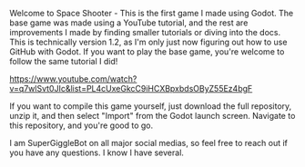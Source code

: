 Welcome to Space Shooter - This is the first game I made using Godot. The base game was made using a YouTube tutorial, and the rest are improvements I made by finding smaller tutorials or diving into the docs. This is technically version 1.2,
as  I'm only just now figuring out how to use GitHub with Godot. If you want to play the base game, you're welcome to follow the same tutorial I did! 

https://www.youtube.com/watch?v=q7wlSvt0JIc&list=PL4cUxeGkcC9iHCXBpxbdsOByZ55Ez4bgF

If you want to compile this game yourself, just download the full repository, unzip it, and then select "Import" from the Godot launch screen. Navigate to this repository, and you're good to go.

I am SuperGiggleBot on all major social medias, so feel free to reach out if you have any questions. I know I have several.

